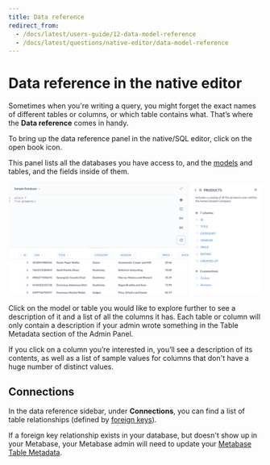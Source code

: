```yaml
---
title: Data reference
redirect_from:
  - /docs/latest/users-guide/12-data-model-reference
  - /docs/latest/questions/native-editor/data-model-reference
---
```


# Data reference in the native editor

Sometimes when you're writing a query, you might forget the exact names of different tables or columns, or which table contains what. That’s where the **Data reference** comes in handy.

To bring up the data reference panel in the native/SQL editor, click on the open book icon.

This panel lists all the databases you have access to, and the [models](../data-modeling/models.md) and tables, and the fields inside of them.

![Data reference sidebar](./images/DataReference.png)

Click on the model or table you would like to explore further to see a description of it and a list of all the columns it has. Each table or column will only contain a description if your admin wrote something in the Table Metadata section of the Admin Panel.

If you click on a column you’re interested in, you’ll see a description of its contents, as well as a list of sample values for columns that don't have a huge number of distinct values.

## Connections

In the data reference sidebar, under **Connections**, you can find a list of table relationships (defined by [foreign keys](https://www.metabase.com/glossary/foreign_key)).

If a foreign key relationship exists in your database, but doesn't show up in your Metabase, your Metabase admin will need to update your [Metabase Table Metadata](../data-modeling/metadata-editing.md).
